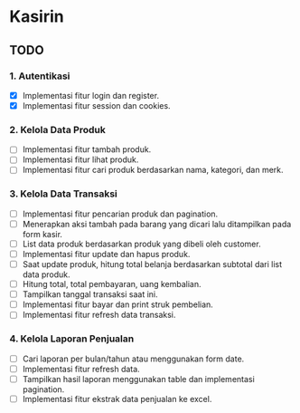 # Kasirin

## TODO

### 1. Autentikasi
- [X] Implementasi fitur login dan register.
- [X] Implementasi fitur session dan cookies.

### 2. Kelola Data Produk
- [ ] Implementasi fitur tambah produk.
- [ ] Implementasi fitur lihat produk.
- [ ] Implementasi fitur cari produk berdasarkan nama, kategori, dan merk.

### 3. Kelola Data Transaksi
- [ ] Implementasi fitur pencarian produk dan pagination.
- [ ] Menerapkan aksi tambah pada barang yang dicari lalu ditampilkan
      pada form kasir.
- [ ] List data produk berdasarkan produk yang dibeli oleh customer.
- [ ] Implementasi fitur update dan hapus produk.
- [ ] Saat update produk, hitung total belanja berdasarkan subtotal dari list data produk.
- [ ] Hitung total, total pembayaran, uang kembalian.
- [ ] Tampilkan tanggal transaksi saat ini.
- [ ] Implementasi fitur bayar dan print struk pembelian.
- [ ] Implementasi fitur refresh data transaksi.

### 4. Kelola Laporan Penjualan
- [ ] Cari laporan per bulan/tahun atau menggunakan form date.
- [ ] Implementasi fitur refresh data.
- [ ] Tampilkan hasil laporan menggunakan table dan implementasi pagination.
- [ ] Implementasi fitur ekstrak data penjualan ke excel.